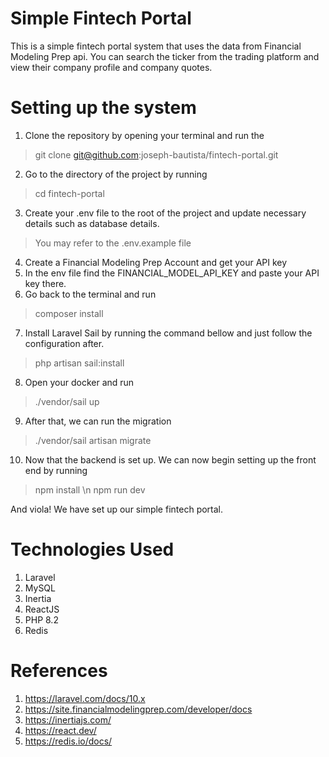 # Simple Fintech Portal
This is a simple fintech portal system that uses the data from Financial Modeling Prep api. You can search the ticker from the trading platform and view their company profile and company quotes.

# Setting up the system
1. Clone the repository by opening your terminal and run the 
> git clone git@github.com:joseph-bautista/fintech-portal.git 
2. Go to the directory of the project by running
> cd fintech-portal 
3. Create your .env file to the root of the project and update necessary details such as database details.
> You may refer to the .env.example file
4. Create a Financial Modeling Prep Account and get your API key
5. In the env file find the FINANCIAL_MODEL_API_KEY and paste your API key there.
6. Go back to the terminal and run 
> composer install
7. Install Laravel Sail by running the command bellow and just follow the configuration after.
> php artisan sail:install 
8. Open your docker and run
> ./vendor/sail up
9. After that, we can run the migration
> ./vendor/sail artisan migrate
10. Now that the backend is set up. We can now begin setting up the front end by running
> npm install \n
> npm run dev

And viola! We have set up our simple fintech portal. 

# Technologies Used
1. Laravel
2. MySQL
3. Inertia
4. ReactJS
5. PHP 8.2
6. Redis

# References
1. https://laravel.com/docs/10.x
2. https://site.financialmodelingprep.com/developer/docs
3. https://inertiajs.com/
4. https://react.dev/
5. https://redis.io/docs/